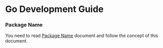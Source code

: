 # Go Development Guide

### Package Name
You need to read [Package Name](https://blog.golang.org/package-names) document and follow the concept of this document.
